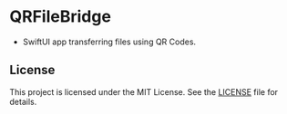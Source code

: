 # QRFileBridge

- SwiftUI app transferring files using QR Codes.

## License

This project is licensed under the MIT License. See the [LICENSE](./LICENSE) file for details.
